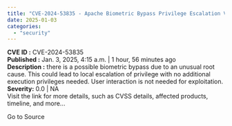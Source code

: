 ```yaml
---
title: "CVE-2024-53835 - Apache Biometric Bypass Privilege Escalation Vulnerability"
date: 2025-01-03
categories: 
  - "security"
---
```


**CVE ID :** CVE-2024-53835  
**Published :** Jan. 3, 2025, 4:15 a.m. | 1 hour, 56 minutes ago  
**Description :** there is a possible biometric bypass due to an unusual root cause. This could lead to local escalation of privilege with no additional execution privileges needed. User interaction is not needed for exploitation.  
**Severity:** 0.0 | NA  
Visit the link for more details, such as CVSS details, affected products, timeline, and more...

Go to Source
